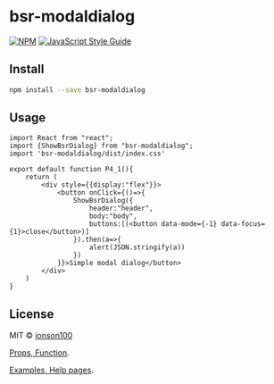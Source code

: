 # bsr-modaldialog


[![NPM](https://img.shields.io/npm/v/bsr-modaldialog.svg)](https://www.npmjs.com/package/bsr-modaldialog) [![JavaScript Style Guide](https://img.shields.io/badge/code_style-standard-brightgreen.svg)](https://standardjs.com)

## Install

```bash
npm install --save bsr-modaldialog
```

## Usage

```tsx
import React from "react";
import {ShowBsrDialog} from "bsr-modaldialog";
import 'bsr-modaldialog/dist/index.css'

export default function P4_1(){
    return (
        <div style={{display:"flex"}}>
            <button onClick={()=>{
                ShowBsrDialog({
                    header:"header",
                    body:"body",
                    buttons:[(<button data-mode={-1} data-focus={1}>close</button>)]
                }).then(a=>{
                    alert(JSON.stringify(a))
                })
            }}>Simple modal dialog</button>
        </div>
    )
}
```

## License

MIT © [ionson100](https://github.com/ionson100)

[Props, Function](https://ionson100.github.io/wwwroot/index.html#mode=bsrdialog&page=bsrdialog&state=true).

[Examples, Help pages](https://ionson100.github.io/wwwroot/index.html#mode=bsrdialog&page=4-1).
